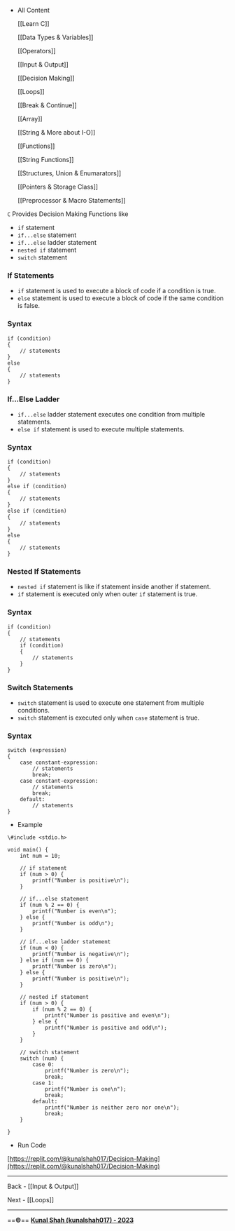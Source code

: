 - All Content
    
    [[Learn C]]
    
    [[Data Types & Variables]]
    
    [[Operators]]
    
    [[Input & Output]]
    
    [[Decision Making]]
    
    [[Loops]]
    
    [[Break & Continue]]
    
    [[Array]]
    
    [[String & More about I-O]]
    
    [[Functions]]
    
    [[String Functions]]
    
    [[Structures, Union & Enumarators]]
    
    [[Pointers & Storage Class]]
    
    [[Preprocessor & Macro Statements]]
    

`C` Provides Decision Making Functions like

- `if` statement
- `if...else` statement
- `if...else` ladder statement
- `nested if` statement
- `switch` statement

### If Statements

- `if` statement is used to execute a block of code if a condition is true.
- `else` statement is used to execute a block of code if the same condition is false.

### Syntax

```
if (condition)
{
    // statements
}
else
{
    // statements
}
```

  

### If...Else Ladder

- `if...else` ladder statement executes one condition from multiple statements.
- `else if` statement is used to execute multiple statements.

### Syntax

```
if (condition)
{
    // statements
}
else if (condition)
{
    // statements
}
else if (condition)
{
    // statements
}
else
{
    // statements
}
```

  

### Nested If Statements

- `nested if` statement is like if statement inside another if statement.
- `if` statement is executed only when outer `if` statement is true.

### Syntax

```
if (condition)
{
    // statements
    if (condition)
    {
        // statements
    }
}
```

  

### Switch Statements

- `switch` statement is used to execute one statement from multiple conditions.
- `switch` statement is executed only when `case` statement is true.

### Syntax

```
switch (expression)
{
    case constant-expression:
        // statements
        break;
    case constant-expression:
        // statements
        break;
    default:
        // statements
}
```

  

- Example

```
\#include <stdio.h>

void main() {
    int num = 10;

    // if statement
    if (num > 0) {
        printf("Number is positive\n");
    }

    // if...else statement
    if (num % 2 == 0) {
        printf("Number is even\n");
    } else {
        printf("Number is odd\n");
    }

    // if...else ladder statement
    if (num < 0) {
        printf("Number is negative\n");
    } else if (num == 0) {
        printf("Number is zero\n");
    } else {
        printf("Number is positive\n");
    }

    // nested if statement
    if (num > 0) {
        if (num % 2 == 0) {
            printf("Number is positive and even\n");
        } else {
            printf("Number is positive and odd\n");
        }
    }

    // switch statement
    switch (num) {
        case 0:
            printf("Number is zero\n");
            break;
        case 1:
            printf("Number is one\n");
            break;
        default:
            printf("Number is neither zero nor one\n");
            break;
    }

}
```

- Run Code

[https://replit.com/@kunalshah017/Decision-Making](https://replit.com/@kunalshah017/Decision-Making)

  

  

---

Back - [[Input & Output]]

Next - [[Loops]]

---

==**©️**== [**Kunal Shah (kunalshah017) - 2023**](https://kunalshah017.vercel.app/)